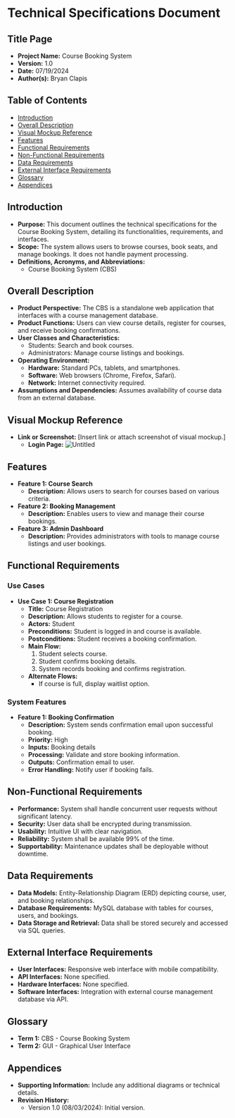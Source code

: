# Technical Specifications Document

## Title Page

- **Project Name:** Course Booking System
- **Version:** 1.0
- **Date:** 07/19/2024
- **Author(s):** Bryan Clapis

## Table of Contents

- [Introduction](#introduction)
- [Overall Description](#overall-description)
- [Visual Mockup Reference](#visual-mockup-reference)
- [Features](#features)
- [Functional Requirements](#functional-requirements)
- [Non-Functional Requirements](#non-functional-requirements)
- [Data Requirements](#data-requirements)
- [External Interface Requirements](#external-interface-requirements)
- [Glossary](#glossary)
- [Appendices](#appendices)

## Introduction

- **Purpose:** This document outlines the technical specifications for the Course Booking System, detailing its functionalities, requirements, and interfaces.
- **Scope:** The system allows users to browse courses, book seats, and manage bookings. It does not handle payment processing.
- **Definitions, Acronyms, and Abbreviations:**
  - Course Booking System (CBS)

## Overall Description

- **Product Perspective:** The CBS is a standalone web application that interfaces with a course management database.
- **Product Functions:** Users can view course details, register for courses, and receive booking confirmations.
- **User Classes and Characteristics:**
  - Students: Search and book courses.
  - Administrators: Manage course listings and bookings.
- **Operating Environment:**
  - **Hardware:** Standard PCs, tablets, and smartphones.
  - **Software:** Web browsers (Chrome, Firefox, Safari).
  - **Network:** Internet connectivity required.
- **Assumptions and Dependencies:** Assumes availability of course data from an external database.

## Visual Mockup Reference

- **Link or Screenshot:** [Insert link or attach screenshot of visual mockup.]
  - **Login Page:** 
  ![Untitled](frontend/src/assets/images/login.png)

## Features

- **Feature 1: Course Search**
  - **Description:** Allows users to search for courses based on various criteria.
- **Feature 2: Booking Management**
  - **Description:** Enables users to view and manage their course bookings.
- **Feature 3: Admin Dashboard**
  - **Description:** Provides administrators with tools to manage course listings and user bookings.

## Functional Requirements

### Use Cases

- **Use Case 1: Course Registration**
  - **Title:** Course Registration
  - **Description:** Allows students to register for a course.
  - **Actors:** Student
  - **Preconditions:** Student is logged in and course is available.
  - **Postconditions:** Student receives a booking confirmation.
  - **Main Flow:**
    1. Student selects course.
    2. Student confirms booking details.
    3. System records booking and confirms registration.
  - **Alternate Flows:**
    - If course is full, display waitlist option.

### System Features

- **Feature 1: Booking Confirmation**
  - **Description:** System sends confirmation email upon successful booking.
  - **Priority:** High
  - **Inputs:** Booking details
  - **Processing:** Validate and store booking information.
  - **Outputs:** Confirmation email to user.
  - **Error Handling:** Notify user if booking fails.

## Non-Functional Requirements

- **Performance:** System shall handle concurrent user requests without significant latency.
- **Security:** User data shall be encrypted during transmission.
- **Usability:** Intuitive UI with clear navigation.
- **Reliability:** System shall be available 99% of the time.
- **Supportability:** Maintenance updates shall be deployable without downtime.

## Data Requirements

- **Data Models:** Entity-Relationship Diagram (ERD) depicting course, user, and booking relationships.
- **Database Requirements:** MySQL database with tables for courses, users, and bookings.
- **Data Storage and Retrieval:** Data shall be stored securely and accessed via SQL queries.

## External Interface Requirements

- **User Interfaces:** Responsive web interface with mobile compatibility.
- **API Interfaces:** None specified.
- **Hardware Interfaces:** None specified.
- **Software Interfaces:** Integration with external course management database via API.

## Glossary

- **Term 1:** CBS - Course Booking System
- **Term 2:** GUI - Graphical User Interface

## Appendices

- **Supporting Information:** Include any additional diagrams or technical details.
- **Revision History:**
  - Version 1.0 (08/03/2024): Initial version.

